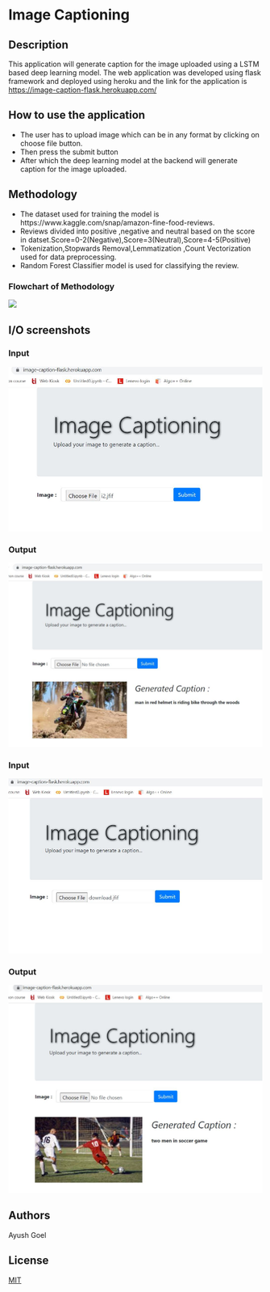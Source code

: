 # Image Captioning
## Description
This application will generate caption for the image uploaded using a LSTM based deep learning model.
The web application was developed using flask framework and deployed using heroku and the link for the application is https://image-caption-flask.herokuapp.com/

## How to use the application
<ul>
<li>The user has to upload image which can be  in any format by clicking on choose file button.</li>
<li>Then press the submit button</li>
<li>After which the deep learning model at the backend will generate caption for the image uploaded.</li>
</ul>

## Methodology
<ul>
<li>The dataset used for training the model is https://www.kaggle.com/snap/amazon-fine-food-reviews.</li>
<li>Reviews divided into positive ,negative and neutral based on the score in datset.Score=0-2(Negative),Score=3(Neutral),Score=4-5(Positive)
<li>Tokenization,Stopwards Removal,Lemmatization ,Count Vectorization used for data preprocessing.</li>
<li>Random Forest Classifier model is used for classifying the review.</li>
</ul>

### Flowchart of Methodology
![](Flow_of_Methodology.JPG)

## I/O screenshots
### Input
![](/Screenshots/i2.JPG)
### Output
![](/Screenshots/o1.JPG)
### Input
![](/Screenshots/i1.JPG)
### Output
![](/Screenshots/o2.JPG)

## Authors
Ayush Goel

## License
[MIT](https://choosealicense.com/licenses/mit/)
